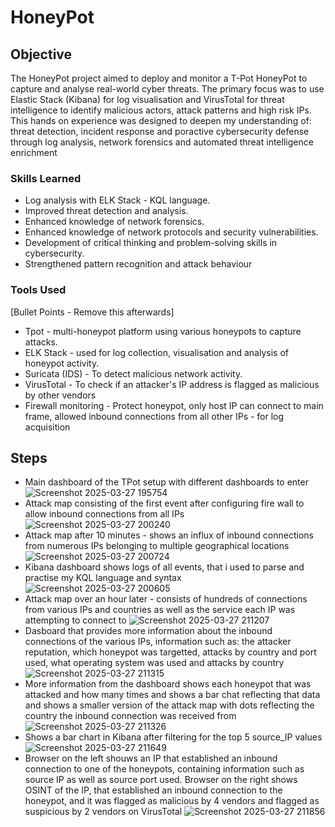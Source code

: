 # HoneyPot

## Objective

The HoneyPot project aimed to deploy and monitor a T-Pot HoneyPot to capture and analyse real-world cyber threats. The primary focus was to use Elastic Stack (Kibana) for log visualisation and VirusTotal for threat intelligence to identify malicious actors, attack patterns and high risk IPs. This hands on experience was designed to deepen my understanding of: threat detection, incident response and poractive cybersecurity defense through log analysis, network forensics and automated threat intelligence enrichment

### Skills Learned

- Log analysis with ELK Stack - KQL language.
- Improved threat detection and analysis.
- Enhanced knowledge of network forensics.
- Enhanced knowledge of network protocols and security vulnerabilities.
- Development of critical thinking and problem-solving skills in cybersecurity.
- Strengthened pattern recognition and attack behaviour

### Tools Used
[Bullet Points - Remove this afterwards]

- Tpot - multi-honeypot platform using various honeypots to capture attacks.
- ELK Stack - used for log collection, visualisation and analysis of honeypot activity.
- Suricata (IDS) - To detect malicious network activity.
- VirusTotal - To check if an attacker's IP address is flagged as malicious by other vendors
- Firewall monitoring - Protect honeypot, only host IP can connect to main frame, allowed inbound connections from all other IPs - for log acquisition

## Steps

- Main dashboard of the TPot setup with different dashboards to enter
![Screenshot 2025-03-27 195754](https://github.com/user-attachments/assets/b0aefbec-895a-48aa-bf05-99f4ac07804e)
- Attack map consisting of the first event after configuring fire wall to allow inbound connections from all IPs 
![Screenshot 2025-03-27 200240](https://github.com/user-attachments/assets/ee8b5d12-2190-4f2c-bdd7-192f93dc3a59)
- Attack map after 10 minutes - shows an influx of inbound connections from numerous IPs belonging to multiple geographical locations
![Screenshot 2025-03-27 200724](https://github.com/user-attachments/assets/a2050c64-61d3-4e8c-b101-86480ec28476)
- Kibana dashboard shows logs of all events, that i used to parse and practise my KQL language and syntax
![Screenshot 2025-03-27 200605](https://github.com/user-attachments/assets/5533ccff-6bd1-4c34-ae29-4906f69472d2)
- Attack map over an hour later - consists of hundreds of connections from various IPs and countries as well as the service each IP was attempting to connect to
![Screenshot 2025-03-27 211207](https://github.com/user-attachments/assets/2a65c1c6-9be3-47da-a86c-a221a8a9b2d2)
- Dasboard that provides more information about the inbound connections of the various IPs, information such as: the attacker reputation, which honeypot was targetted, attacks by country and port used, what operating system was used and attacks by country
![Screenshot 2025-03-27 211315](https://github.com/user-attachments/assets/42a665ea-6257-43d1-9d4e-b22deee6f660)
- More information from the dashboard shows each honeypot that was attacked and how many times and shows a bar chat reflecting that data and shows a smaller version of the attack map with dots reflecting the country the inbound connection was received from
![Screenshot 2025-03-27 211326](https://github.com/user-attachments/assets/006b22bd-78a1-4acf-94b4-c4c4f59e0c0c)
- Shows a bar chart in Kibana after filtering for the top 5 source_IP values
![Screenshot 2025-03-27 211649](https://github.com/user-attachments/assets/f99012d1-5a20-4d63-95dd-90f3246212d8)
- Browser on the left shouws an IP that established an inbound connection to one of the honeypots, containing information such as source IP as well as source port used. Browser on the right shows OSINT of the IP, that established an inbound connection to the honeypot, and it was flagged as malicious by 4 vendors and flagged as suspicious by 2 vendors on VirusTotal
![Screenshot 2025-03-27 211856](https://github.com/user-attachments/assets/02b4c82e-a6ab-4f8b-bede-09eb762ec887)




